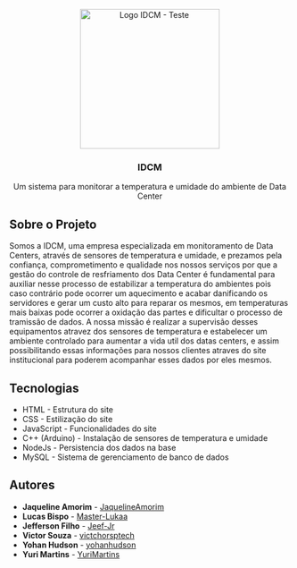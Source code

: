 <p align="center">
  <img src = "https://cdn.discordapp.com/attachments/956602063519875142/956602823787806760/unknown.png"
       alt= "Logo IDCM - Teste"
       width= "250"
       heigth= "28.06"
       >
</p>

<h3 align="center">IDCM</h3>
<p align="center">Um sistema para monitorar a temperatura e umidade do ambiente de Data Center</p>
 
 
## Sobre o Projeto

Somos a IDCM, uma empresa especializada em monitoramento de Data Centers, através de sensores de temperatura e umidade, e prezamos pela confiança, comprometimento e qualidade nos nossos serviços por que a gestão do controle de resfriamento dos Data Center é fundamental para auxiliar nesse processo de estabilizar a temperatura do ambientes pois caso contrário pode ocorrer um aquecimento e acabar danificando os servidores e gerar um custo alto para reparar os mesmos, em temperaturas mais baixas pode ocorrer a oxidação das partes e dificultar o processo de tramissão de dados. A nossa missão é realizar a supervisão desses equipamentos atravez dos sensores de temperatura e estabelecer um ambiente controlado para aumentar a vida util dos datas centers, e assim possibilitando essas informações para nossos clientes atraves do site institucional para poderem acompanhar esses dados por eles mesmos.


## Tecnologias
- HTML - Estrutura do site
- CSS - Estilização do site
- JavaScript - Funcionalidades do site
- C++ (Arduino) - Instalação de sensores de temperatura e umidade
- NodeJs - Persistencia dos dados na base
- MySQL - Sistema de gerenciamento de banco de dados

## Autores
- **Jaqueline Amorim** - [JaquelineAmorim](https://github.com/JaquelineAmorim)
- **Lucas Bispo** - [Master-Lukaa](https://github.com/Master-Lukaa)
- **Jefferson Filho** - [Jeef-Jr](https://github.com/Jeef-Jr)
- **Victor Souza** - [victchorsptech](https://github.com/victchorsptech)
- **Yohan Hudson** - [yohanhudson](https://github.com/yohanhudson)
- **Yuri Martins** - [YuriMartins](https://github.com/YuriMartins)

